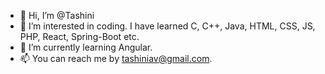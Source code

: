 - 👋 Hi, I’m @Tashini
- 👀 I’m interested in coding. I have learned C, C++, Java, HTML, CSS, JS, PHP, React, Spring-Boot etc.
- 🌱 I’m currently learning Angular.
- 📫 You can reach me by tashiniav@gmail.com.

